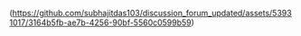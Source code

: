 (https://github.com/subhajitdas103/discussion_forum_updated/assets/53931017/3164b5fb-ae7b-4256-90bf-5560c0599b59)
